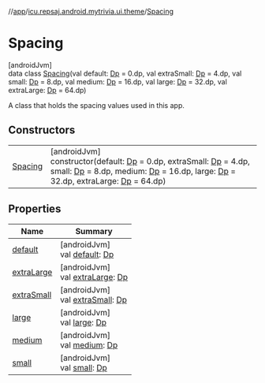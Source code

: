 //[app](../../../index.md)/[icu.repsaj.android.mytrivia.ui.theme](../index.md)/[Spacing](index.md)

# Spacing

[androidJvm]\
data class [Spacing](index.md)(val
default: [Dp](https://developer.android.com/reference/kotlin/androidx/compose/ui/unit/Dp.html) =
0.dp, val
extraSmall: [Dp](https://developer.android.com/reference/kotlin/androidx/compose/ui/unit/Dp.html) =
4.dp, val
small: [Dp](https://developer.android.com/reference/kotlin/androidx/compose/ui/unit/Dp.html) = 8.dp,
val medium: [Dp](https://developer.android.com/reference/kotlin/androidx/compose/ui/unit/Dp.html) =
16.dp, val
large: [Dp](https://developer.android.com/reference/kotlin/androidx/compose/ui/unit/Dp.html) =
32.dp, val
extraLarge: [Dp](https://developer.android.com/reference/kotlin/androidx/compose/ui/unit/Dp.html) =
64.dp)

A class that holds the spacing values used in this app.

## Constructors

|                        |                                                                                                                                                                                                                                                                                                                                                                                                                                                                                                                                                                                                                                                                           |
|------------------------|---------------------------------------------------------------------------------------------------------------------------------------------------------------------------------------------------------------------------------------------------------------------------------------------------------------------------------------------------------------------------------------------------------------------------------------------------------------------------------------------------------------------------------------------------------------------------------------------------------------------------------------------------------------------------|
| [Spacing](-spacing.md) | [androidJvm]<br>constructor(default: [Dp](https://developer.android.com/reference/kotlin/androidx/compose/ui/unit/Dp.html) = 0.dp, extraSmall: [Dp](https://developer.android.com/reference/kotlin/androidx/compose/ui/unit/Dp.html) = 4.dp, small: [Dp](https://developer.android.com/reference/kotlin/androidx/compose/ui/unit/Dp.html) = 8.dp, medium: [Dp](https://developer.android.com/reference/kotlin/androidx/compose/ui/unit/Dp.html) = 16.dp, large: [Dp](https://developer.android.com/reference/kotlin/androidx/compose/ui/unit/Dp.html) = 32.dp, extraLarge: [Dp](https://developer.android.com/reference/kotlin/androidx/compose/ui/unit/Dp.html) = 64.dp) |

## Properties

| Name                         | Summary                                                                                                                                 |
|------------------------------|-----------------------------------------------------------------------------------------------------------------------------------------|
| [default](default.md)        | [androidJvm]<br>val [default](default.md): [Dp](https://developer.android.com/reference/kotlin/androidx/compose/ui/unit/Dp.html)        |
| [extraLarge](extra-large.md) | [androidJvm]<br>val [extraLarge](extra-large.md): [Dp](https://developer.android.com/reference/kotlin/androidx/compose/ui/unit/Dp.html) |
| [extraSmall](extra-small.md) | [androidJvm]<br>val [extraSmall](extra-small.md): [Dp](https://developer.android.com/reference/kotlin/androidx/compose/ui/unit/Dp.html) |
| [large](large.md)            | [androidJvm]<br>val [large](large.md): [Dp](https://developer.android.com/reference/kotlin/androidx/compose/ui/unit/Dp.html)            |
| [medium](medium.md)          | [androidJvm]<br>val [medium](medium.md): [Dp](https://developer.android.com/reference/kotlin/androidx/compose/ui/unit/Dp.html)          |
| [small](small.md)            | [androidJvm]<br>val [small](small.md): [Dp](https://developer.android.com/reference/kotlin/androidx/compose/ui/unit/Dp.html)            |
